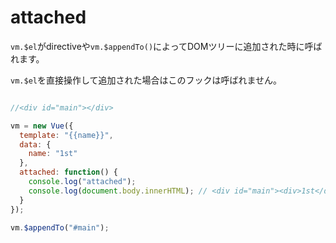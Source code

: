 # attached

`vm.$el`がdirectiveや`vm.$appendTo()`によってDOMツリーに追加された時に呼ばれます。

`vm.$el`を直接操作して追加された場合はこのフックは呼ばれません。

```js

//<div id="main"></div>

vm = new Vue({
  template: "{{name}}",
  data: {
    name: "1st"
  },
  attached: function() {
    console.log("attached");
    console.log(document.body.innerHTML); // <div id="main"><div>1st</div></div>
  }
});

vm.$appendTo("#main");
```
